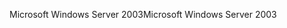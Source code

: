 <span data-ttu-id="91afe-101">Microsoft Windows Server 2003</span><span class="sxs-lookup"><span data-stu-id="91afe-101">Microsoft Windows Server 2003</span></span>